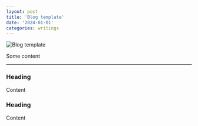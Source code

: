 ```yaml
---
layout: post
title: 'Blog template'
date: '2024-01-01'
categories: writings
---
```


![Blog template](/images/cover/image.jpg 'Cover photo')

Some content

---

### Heading

Content

### Heading

Content
